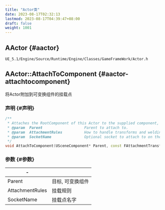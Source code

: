 ```yaml
---
title: "Actor类"
date: 2023-08-17T02:32:13
lastmod: 2023-08-17T04:39:47+08:00
draft: false
weight: 1001
---
```


## AActor {#aactor}

`UE_5.1/Engine/Source/Runtime/Engine/Classes/GameFrameWork/Actor.h` <br/>


## AActor::AttachToComponent {#aactor-attachtocomponent}

将Actor附加到可变换组件的挂载点 <br/>


### 声明 {#声明}

```cpp
/**
 * Attaches the RootComponent of this Actor to the supplied component, optionally at a named socket. It is not valid to call this on components that are not Registered.
 * @param  Parent					Parent to attach to.
 * @param  AttachmentRules			How to handle transforms and welding when attaching.
 * @param  SocketName				Optional socket to attach to on the parent.
 */
void AttachToComponent(USceneComponent* Parent, const FAttachmentTransformRules& AttachmentRules, FName SocketName = NAME_None);
```


### 参数 {#参数}

| -               |           |
|-----------------|-----------|
| Parent          | 目标, 可变换组件 |
| AttachmentRules | 挂载规则  |
| SocketName      | 挂载点名字 |

